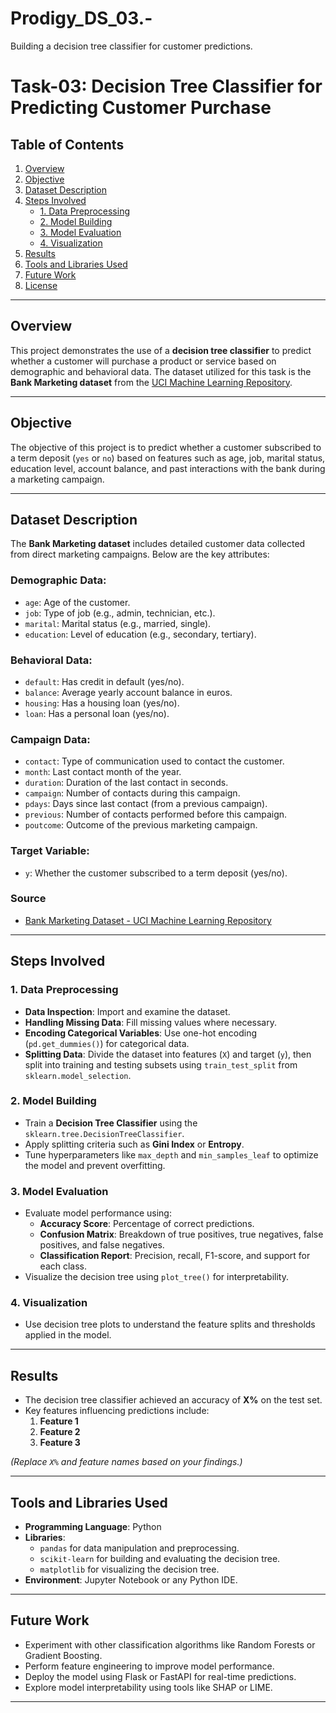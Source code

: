 # Prodigy_DS_03.-
Building a decision tree classifier for customer predictions.
# Task-03: Decision Tree Classifier for Predicting Customer Purchase

## Table of Contents
1. [Overview](#overview)
2. [Objective](#objective)
3. [Dataset Description](#dataset-description)
4. [Steps Involved](#steps-involved)
   - [1. Data Preprocessing](#1-data-preprocessing)
   - [2. Model Building](#2-model-building)
   - [3. Model Evaluation](#3-model-evaluation)
   - [4. Visualization](#4-visualization)
5. [Results](#results)
6. [Tools and Libraries Used](#tools-and-libraries-used)
7. [Future Work](#future-work)
8. [License](#license)

---

## Overview

This project demonstrates the use of a **decision tree classifier** to predict whether a customer will purchase a product or service based on demographic and behavioral data. The dataset utilized for this task is the **Bank Marketing dataset** from the [UCI Machine Learning Repository](https://archive.ics.uci.edu/ml/datasets/Bank+Marketing).

---

## Objective

The objective of this project is to predict whether a customer subscribed to a term deposit (`yes` or `no`) based on features such as age, job, marital status, education level, account balance, and past interactions with the bank during a marketing campaign.

---

## Dataset Description

The **Bank Marketing dataset** includes detailed customer data collected from direct marketing campaigns. Below are the key attributes:

### Demographic Data:
- `age`: Age of the customer.
- `job`: Type of job (e.g., admin, technician, etc.).
- `marital`: Marital status (e.g., married, single).
- `education`: Level of education (e.g., secondary, tertiary).

### Behavioral Data:
- `default`: Has credit in default (yes/no).
- `balance`: Average yearly account balance in euros.
- `housing`: Has a housing loan (yes/no).
- `loan`: Has a personal loan (yes/no).

### Campaign Data:
- `contact`: Type of communication used to contact the customer.
- `month`: Last contact month of the year.
- `duration`: Duration of the last contact in seconds.
- `campaign`: Number of contacts during this campaign.
- `pdays`: Days since last contact (from a previous campaign).
- `previous`: Number of contacts performed before this campaign.
- `poutcome`: Outcome of the previous marketing campaign.

### Target Variable:
- `y`: Whether the customer subscribed to a term deposit (yes/no).

### Source
- [Bank Marketing Dataset - UCI Machine Learning Repository](https://archive.ics.uci.edu/ml/datasets/Bank+Marketing)

---

## Steps Involved

### 1. Data Preprocessing
- **Data Inspection**: Import and examine the dataset.
- **Handling Missing Data**: Fill missing values where necessary.
- **Encoding Categorical Variables**: Use one-hot encoding (`pd.get_dummies()`) for categorical data.
- **Splitting Data**: Divide the dataset into features (`X`) and target (`y`), then split into training and testing subsets using `train_test_split` from `sklearn.model_selection`.

### 2. Model Building
- Train a **Decision Tree Classifier** using the `sklearn.tree.DecisionTreeClassifier`.
- Apply splitting criteria such as **Gini Index** or **Entropy**.
- Tune hyperparameters like `max_depth` and `min_samples_leaf` to optimize the model and prevent overfitting.

### 3. Model Evaluation
- Evaluate model performance using:
  - **Accuracy Score**: Percentage of correct predictions.
  - **Confusion Matrix**: Breakdown of true positives, true negatives, false positives, and false negatives.
  - **Classification Report**: Precision, recall, F1-score, and support for each class.
- Visualize the decision tree using `plot_tree()` for interpretability.

### 4. Visualization
- Use decision tree plots to understand the feature splits and thresholds applied in the model.

---

## Results

- The decision tree classifier achieved an accuracy of **X%** on the test set.
- Key features influencing predictions include:
  1. **Feature 1**
  2. **Feature 2**
  3. **Feature 3**

*(Replace `X%` and feature names based on your findings.)*

---

## Tools and Libraries Used

- **Programming Language**: Python
- **Libraries**:
  - `pandas` for data manipulation and preprocessing.
  - `scikit-learn` for building and evaluating the decision tree.
  - `matplotlib` for visualizing the decision tree.
- **Environment**: Jupyter Notebook or any Python IDE.

---

## Future Work

- Experiment with other classification algorithms like Random Forests or Gradient Boosting.
- Perform feature engineering to improve model performance.
- Deploy the model using Flask or FastAPI for real-time predictions.
- Explore model interpretability using tools like SHAP or LIME.

---
